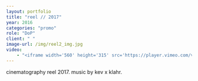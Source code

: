 ```yaml
---
layout: portfolio
title: "reel // 2017"
year: 2016
categories: "promo"
role: "DoP"
client: " "
image-url: /img/reel2_img.jpg
video: 
	- "<iframe width='560' height='315' src='https://player.vimeo.com/video/202633705' frameborder='0' allowfullscreen></iframe>"
---
```


cinematography reel 2017. music by kev x klahr.

